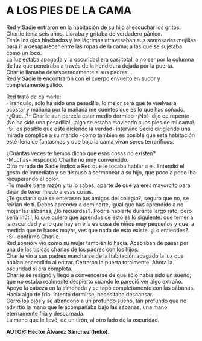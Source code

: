 # A LOS PIES DE LA CAMA

Red y Sadie entraron en la habitación de su hijo al escuchar los
gritos. Charlie tenía seis años. Lloraba y gritaba de verdadero pánico.  
Tenía los ojos hinchados y las lágrimas atravesaban sus sonrosadas
mejillas para ir a desaparecer entre las ropas de la cama; a las que se
sujetaba como un loco.  
La luz estaba apagada y la oscuridad era casi total, a no ser por la
columna de luz que penetraba a través de la hendidura dejada por la
puerta.  
Charlie llamaba desesperadamente a sus padres...  
Red y Sadie le encontraron con el cuerpo envuelto en sudor y
completamente pálido.

Red trató de calmarle:  
-Tranquilo, sólo ha sido una pesadilla, lo mejor será que te vuelvas a
acostar y mañana por la mañana me cuentes que es lo que has soñado.  
-¿Que...?- Charlie aun parecía estar medio dormido -¡No!- dijo de
repente -¡No ha sido una pesadilla!, ¡algo se estaba moviendo a los
pies de mi cama!.  
-Sí, es posible que esté diciendo la verdad- intervino Sadie dirigiendo
una mirada cómplice a su marido -como también es posible que esta
habitación esté llena de fantasmas y que bajo la cama vivan seres
terroríficos.

¿Cuántas veces te hemos dicho que esas cosas no existen?  
-Muchas- respondió Charlie no muy convencido.  
Otra mirada de Sadie indicó a Red que le tocaba hablar a él. Entendió
el gesto de inmediato y se dispuso a sermonear a su hijo, que poco a
poco iba recuperando el color.  
-Tu madre tiene razón y tu lo sabes, aparte de que ya eres mayorcito
para dejar de tener miedo a esas cosas.  
¿Te gustaría que se enterasen tus amigos del colegio?, seguro que no,
se reirían de ti. Debes aprender a dominarte, igual que has aprendido a
no mojar las sábanas, ¿lo recuerdas?. Podría hablarte durante largo
rato, pero sería inútil, lo que quiero que aprendas de esto es lo
siguiente: que temer a la oscuridad y a lo que hay en ella es cosa de
niños muy pequeños y que, a medida que te haces mayor, ves que nada de
esto existe. ¿Lo entiendes?.  
-Sí- confirmó Charlie.  
Red sonrió y vio como su mujer también lo hacía. Acababan de pasar por
una de las típicas charlas de los padres con los hijos.  
Charlie vio a sus padres marcharse de la habitación apagado la luz que
habían encendido al entrar. Cerraron la puerta totalmente. Ahora la
oscuridad si era completa.  
Charlie se resignó y llegó a convencerse de que sólo había sido un
sueño; que no estaba realmente despierto cuando le pareció ver algo
extraño.  
Apoyó la cabeza en la almohada y se tapó completamente con las sábanas.  
Hacía algo de frío. Intentó dormirse, necesitaba descansar.  
Cerró los ojos y se abandonó a un profundo sueño, tan profundo que no
advirtió la mano que le acompañaba bajo las sábanas, una mano
eternamente fría y descarnada.  
La mano que le llevó, de un tirón, al otro lado de la oscuridad.

**AUTOR: Héctor Álvarez Sánchez (heko).**